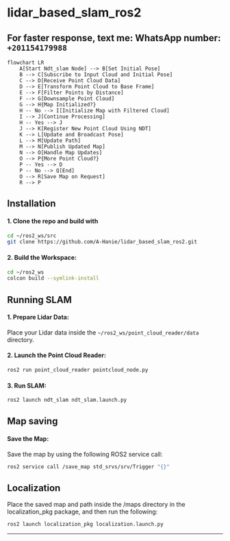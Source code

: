# lidar_based_slam_ros2

## For faster response, text me: WhatsApp number: `+201154179988`

```mermaid
flowchart LR
    A[Start Ndt_slam Node] --> B[Set Initial Pose]
    B --> C[Subscribe to Input Cloud and Initial Pose]
    C --> D[Receive Point Cloud Data]
    D --> E[Transform Point Cloud to Base Frame]
    E --> F[Filter Points by Distance]
    F --> G[Downsample Point Cloud]
    G --> H{Map Initialized?}
    H -- No --> I[Initialize Map with Filtered Cloud]
    I --> J[Continue Processing]
    H -- Yes --> J
    J --> K[Register New Point Cloud Using NDT]
    K --> L[Update and Broadcast Pose]
    L --> M[Update Path]
    M --> N[Publish Updated Map]
    N --> O[Handle Map Updates]
    O --> P{More Point Cloud?}
    P -- Yes --> D
    P -- No --> Q[End]
    O --> R[Save Map on Request]
    R --> P
```
##  Installation

#### 1. Clone the repo and build with

```bash
cd ~/ros2_ws/src
git clone https://github.com/A-Hanie/lidar_based_slam_ros2.git
```
#### 2. Build the Workspace:

```bash
cd ~/ros2_ws
colcon build --symlink-install
```
## Running SLAM

#### 1. Prepare Lidar Data:

Place your Lidar data inside the `~/ros2_ws/point_cloud_reader/data` directory.

#### 2. Launch the Point Cloud Reader:

```bash
ros2 run point_cloud_reader pointcloud_node.py
```

#### 3. Run SLAM:

```bash
ros2 launch ndt_slam ndt_slam.launch.py
```

## Map saving

#### Save the Map:

Save the map by using the following ROS2 service call:

```bash
ros2 service call /save_map std_srvs/srv/Trigger "{}"
```

## Localization

Place the saved map and path inside the /maps directory in the localization_pkg package, and then run the following:

```bash
ros2 launch localization_pkg localization.launch.py
```
---

